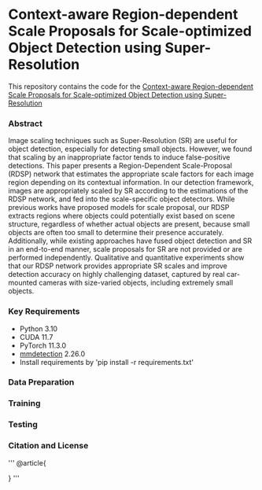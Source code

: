 # Context-aware Region-dependent Scale Proposals for Scale-optimized Object Detection using Super-Resolution
This repository contains the code for the [Context-aware Region-dependent Scale Proposals for Scale-optimized Object Detection using Super-Resolution]() 


### Abstract
Image scaling techniques such as Super-Resolution (SR) are useful for object detection, especially for detecting small objects. However, we found that scaling by an inappropriate factor tends to induce false-positive detections. This paper presents a Region-Dependent Scale-Proposal (RDSP) network that estimates the appropriate scale factors for each image region depending on its contextual information. In our detection framework, images are appropriately scaled by SR according to the estimations of the RDSP network, and fed into the scale-specific object detectors. While previous works have proposed models for scale proposal, our RDSP extracts regions where objects could potentially exist based on scene structure, regardless of whether actual objects are present, because small objects are often too small to determine their presence accurately. Additionally, while existing approaches have fused object detection and SR in an end-to-end manner, scale proposals for SR are not provided or are performed independently. Qualitative and quantitative experiments show that our RDSP network provides appropriate SR scales and improve detection accuracy on highly challenging dataset, captured by real car-mounted cameras with size-varied objects, including extremely small objects.


### Key Requirements
- Python 3.10
- CUDA 11.7
- PyTorch 11.3.0
- [mmdetection](https://github.com/open-mmlab/mmdetection) 2.26.0
- Install requirements by 'pip install -r requirements.txt'


### Data Preparation

### Training

### Testing

### Citation and License

'''
@article{

}
'''